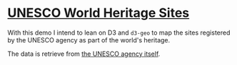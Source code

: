 # [UNESCO World Heritage Sites]()

With this demo I intend to lean on D3 and `d3-geo` to map the sites registered by the UNESCO agency as part of the world's heritage.

The data is retrieve from [the UNESCO agency itself](https://whc.unesco.org/en/list/).
